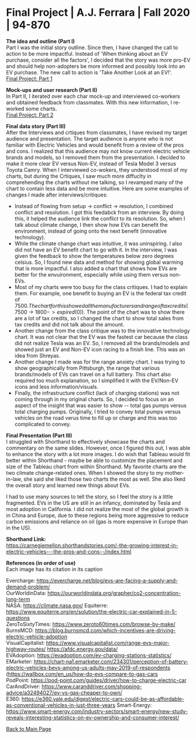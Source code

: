 # Final Project | A.J. Ferrara | Fall 2020 | 94-870

**The idea and outline (Part I)**   
Part I was the initial story outline.  Since then, I have changed the call to action to be more impactful.  Instead of 'When thinking about an EV purchase, consider all the factors', I decided that the story was more pro-EV and should help non-adopters be more informed and possibly look into an EV purchase.  The new call to action is 'Take Another Look at an EV!'.  
[Final Project: Part 1](/final_project_part1_aferrara.md)

**Mock-ups and user research (Part II)**  
In Part II, I iterated over each char mock-up and interviewed co-workers and obtained feedback from classmates.  With this new information, I re-worked some charts.  
[Final Project: Part 2](/final_project_part2_aferrara.md)

**Final data story (Part III)**  
After the Interviews and crtiques from classmates, I have revised my target audience and presentation.  The target audience is anyone who is not familiar with Electric Vehicles and would benefit from a review of the pros and cons.  I realized that this audience may not know current electric vehicle brands and models, so I removed them from the presentation.  I decided to make it more clear EV versus Non-EV, instead of Tesla Model 3 versus Toyota Camry.  When I interviewed co-wokers, they understood most of my charts, but during the Crtiques, I saw much more diffuclty in comprehending the charts without me talking, so I revamped many of the chart to contain less data and be more intuitive.  Here are some examples of changes I made after interviews/critiques:

* Instead of flowing from setup -> conflict -> resolution, I combined conflict and resolution.  I got this feedabck from an interview.  By doing this, it helped the audience link the conflict to its resolution.  So, when I talk about climate change,  I then show how EVs can benefit the environment, instead of going onto the next benefit (innovative technology).  
* While the climate change chart was intuitive, it was uninspiring.  I also did not have an EV benefit chart to go with it.  In the interview, I was given the feedback to show the temperatures below zero degrees celsius.  So, I found new data and method for showing global warming that is more impactful.  I also added a chart that shows how EVs are better for the envuironment, especially while using them versus non-EVs.
* Most of my charts were too busy for the class critiques.  I had to explain them.  For example, one benefit to buying an EV is the federal tax credit of $7500.  The chart for this showed all the manufacturers and range of tax credits ($7500 -> $1800 -> expired ($0)).  The point of the chart was to show there are a lot of tax credits, so I changed the chart to show total sales from tax credits and did not talk about the amount.
* Another change from the class critique was to the innovative technology chart.  It was not clear that the EV was the fastest car because the class did not realize Tesla was an EV.  So, I removed all the brands/models and showed just an EV and Non-EV icon racing to a finish line.  This was an idea from Shreyas.
* Another change I made was for the range anxiety chart.  I was trying to show geographically from Pittsburgh, the range that various brands/models of EVs can travel on a full battery.  This chart also required too much explanation, so I simplified it with the EV/Non-EV icons and less information/visuals.
* Finally, the infrastructure conflict (lack of charging stations) was not coming through in my original charts.  So, I decided to focus on an aspect of the insight that was easier to show -- total gas pumps versus total charging pumps.  Originally, I tried to convey total pumps versus vehicles on the road verus time to fill up or charge and this was too complicated to convey.

**Final Presentation  (Part III)**   
I struggled with Shorthand to effectively showcase the charts and commentary on the same slides.  However, once I figured this out, I was able to enhance the story with a lot more images.  I do wish that Tableau would fit better within Shorthand - maybe be able to customize the placement and size of the Tableau chart from within Shorthand.  My favorite charts are the two climate change-related ones.  When I showed the story to my mother-in-law, she said she liked those two charts the most as well.  She also liked the overall story and learned new things about EVs.   

I had to use many sources to tell the story, so I feel the story is a little fragmented.  EVs in the US are still in an infancy, dominated by Tesla and most adoption in California.  I did not realize the most of the global growth is in China and Europe, due to these regions being more aggressive to reduce carbon emissions and reliance on oil (gas is more expensive in Europe than in the US).

**Shorthand Link:**  
https://carnegiemellon.shorthandstories.com/-the-growing-interest-in-electric-vehicles---the-pros-and-cons--/index.html

**References (in order of use)**  
Each image has its citation in its caption

Evercharge:  https://evercharge.net/blog/evs-are-facing-a-supply-and-demand-problem/   
OurWorldinData:  https://ourworldindata.org/grapher/co2-concentration-long-term  
NASA:  https://climate.nasa.gov/
Equiterre:  https://www.equiterre.org/en/solution/the-electric-car-explained-in-5-questions  
ZeroToSixtyTimes:  https://www.zeroto60times.com/browse-by-make/  
BurnsMCD:  https://blog.burnsmcd.com/which-incentives-are-driving-electric-vehicle-adoption  
VisualCapitalist:  https://www.visualcapitalist.com/range-evs-major-highway-routes/ https://afdc.energy.gov/data/  
EVAdoption:  https://evadoption.com/ev-charging-stations-statistics/  
EMarketer:  https://chart-na1.emarketer.com/234301/perception-of-battery-electric-vehicles-bevs-among-us-adults-may-2019-of-respondents (https://wallbox.com/en_us/how-do-evs-compare-to-gas-cars  
PodPoint:  https://pod-point.com/guides/driver/how-to-charge-electric-car  
CarAndDriver:  https://www.caranddriver.com/shopping-advice/a32494027/ev-vs-gas-cheaper-to-own/  
E360:  https://e360.yale.edu/digest/electric-cars-could-be-as-affordable-as-conventional-vehicles-in-just-three-years
Smart-Energy:  https://www.smart-energy.com/industry-sectors/smart-energy/new-study-reveals-interesting-statistics-on-ev-ownership-and-consumer-interest/


[Back to Main Page](https://ajferrara.github.io/Telling.Stories.with.Data/)
